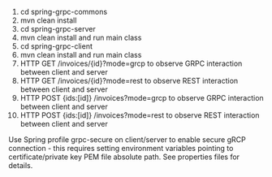 1. cd spring-grpc-commons
2. mvn clean install
3. cd spring-grpc-server
4. mvn clean install and run main class
5. cd spring-grpc-client
6. mvn clean install and run main class
7. HTTP GET /invoices/{id}?mode=grcp to observe GRPC interaction between client and server
8. HTTP GET /invoices/{id}?mode=rest to observe REST interaction between client and server
9. HTTP POST {ids:[id]} /invoices?mode=grcp to observe GRPC interaction between client and server
10. HTTP POST {ids:[id]} /invoices?mode=rest to observe REST interaction between client and server

Use Spring profile grpc-secure on client/server to enable secure gRCP connection - this requires 
setting environment variables pointing to certificate/private key PEM file absolute path.
See properties files for details.